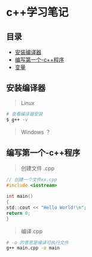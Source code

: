 # c++学习笔记

## 目录

- [安装编译器](#安装编译器)
- [编写第一个-c++程序](#编写第一个-c++程序)
- [变量](#变量)

## 安装编译器

> Linux

```bash
# 查看编译器安装
$ g++ -v
```

> Windows ？

## 编写第一个-c++程序

> 创建文件 .cpp

```c
// 创建一个文件xx.cpp
#include <iostream>

int main()
{
std::cout << "Hello World!\n";
return 0;
}
```

> 编译.cpp

```bash
# -o 的意思是编译可执行文件
g++ main.cpp -o main
```
